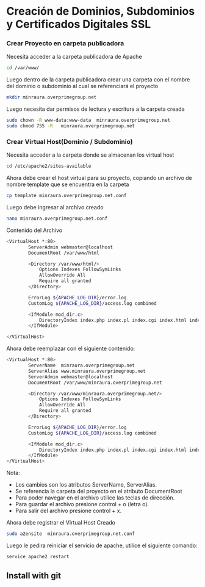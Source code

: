 Creación de Dominios, Subdominios y Certificados Digitales SSL
======

### Crear Proyecto en carpeta publicadora

Necesita acceder a la carpeta publicadora de Apache
```bash
cd /var/www/
```

Luego dentro de la carpeta publicadora crear una carpeta con el nombre del dominio o subdominio al cual se referenciará el proyecto
```bash
mkdir minraura.overprimegroup.net
```

Luego necesita dar permisos de lectura y escritura a la carpeta creada
```bash
sudo chown -R www-data:www-data  minraura.overprimegroup.net
sudo chmod 755 -R   minraura.overprimegroup.net
```

### Crear Virtual Host(Dominio / Subdominio)

Necesita acceder a la carpeta donde se almacenan  los virtual host
```bash
cd /etc/apache2/sites-available
```
Ahora debe crear el host virtual para su proyecto, copiando un archivo de nombre template que se encuentra en la carpeta
```bash
cp template minraura.overprimegroup.net.conf 
```
Luego debe ingresar al archivo creado
```bash
nano minraura.overprimegroup.net.conf
```
Contenido del Archivo
```bash
<VirtualHost *:80>
        ServerAdmin webmaster@localhost
        DocumentRoot /var/www/html

        <Directory /var/www/html/>
            Options Indexes FollowSymLinks
            AllowOverride All
            Require all granted
        </Directory>

        ErrorLog ${APACHE_LOG_DIR}/error.log
        CustomLog ${APACHE_LOG_DIR}/access.log combined

        <IfModule mod_dir.c>
            DirectoryIndex index.php index.pl index.cgi index.html index.xhtml index.htm
        </IfModule>

</VirtualHost>
```
Ahora debe reemplazar con el siguiente contenido:
```bash
<VirtualHost *:80>
        ServerName  minraura.overprimegroup.net
        ServerAlias www.minraura.overprimegroup.net
        ServerAdmin webmaster@localhost
        DocumentRoot /var/www/minraura.overprimegroup.net

        <Directory /var/www/minraura.overprimegroup.net/>
            Options Indexes FollowSymLinks
            AllowOverride All
            Require all granted
        </Directory>

        ErrorLog ${APACHE_LOG_DIR}/error.log
        CustomLog ${APACHE_LOG_DIR}/access.log combined

        <IfModule mod_dir.c>
            DirectoryIndex index.php index.pl index.cgi index.html index.xhtml index.htm
        </IfModule>
</VirtualHost>
```
Nota:
 * Los cambios son los atributos ServerName, ServerAlias.
 * Se referencia la carpeta del proyecto en el atributo DocumentRoot
 * Para poder navegar en el archivo utilice las teclas de dirección.
 * Para guardar el archivo presione control + o (letra o).
 * Para salir del archivo presione control + x.
 
Ahora debe registrar el Virtual Host Creado
```bash
sudo a2ensite  minraura.overprimegroup.net.conf
```

Luego le pedira reiniciar el servicio de apache, utilice el siguiente comando:
```bash
service apache2 restart
```

## Install with git

